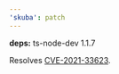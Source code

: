```yaml
---
'skuba': patch
---
```


**deps:** ts-node-dev 1.1.7

Resolves [CVE-2021-33623](https://cve.mitre.org/cgi-bin/cvename.cgi?name=CVE-2021-33623).
